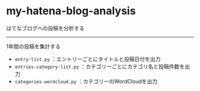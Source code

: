 # my-hatena-blog-analysis
はてなブログへの投稿を分析する

----

1年間の投稿を集計する

* `entry-list.py` ：エントリーごとにタイトルと投稿日付を出力
* `entries-category-list.py` ：カテゴリーごとにカテゴリ名と投稿件数を出力
* `categories-wordcloud.py` ：カテゴリーのWordCloudを出力


